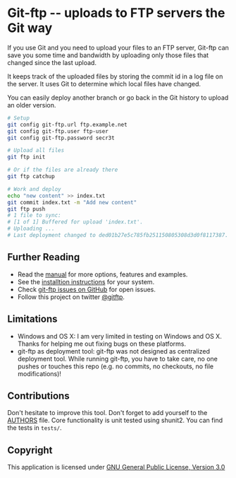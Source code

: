 Git-ftp -- uploads to FTP servers the Git way
=============================================

If you use Git and you need to upload your files to an FTP server,
Git-ftp can save you some time and bandwidth by uploading only those files that
changed since the last upload.

It keeps track of the uploaded files by storing the commit id
in a log file on the server. It uses Git to determine which local
files have changed.

You can easily deploy another branch or go back in the Git history to upload
an older version.

```sh
# Setup
git config git-ftp.url ftp.example.net
git config git-ftp.user ftp-user
git config git-ftp.password secr3t

# Upload all files
git ftp init

# Or if the files are already there
git ftp catchup

# Work and deploy
echo "new content" >> index.txt
git commit index.txt -m "Add new content"
git ftp push
# 1 file to sync:
# [1 of 1] Buffered for upload 'index.txt'.
# Uploading ...
# Last deployment changed to ded01b27e5c785fb251150805308d3d0f8117387.
```

Further Reading
---------------

* Read the [manual](man/git-ftp.1.md) for more options, features and examples.
* See the [installtion instructions](INSTALL.md) for your system.
* Check [git-ftp issues on GitHub] for open issues.
* Follow this project on twitter [@gitftp].

Limitations
-----------

* Windows and OS X: I am very limited in testing on Windows and OS X. Thanks
  for helping me out fixing bugs on these platforms.
* git-ftp as deployment tool: git-ftp was not designed as centralized
  deployment tool. While running git-ftp, you have to take care, no one pushes
  or touches this repo (e.g. no commits, no checkouts, no file modifications)!

Contributions
-------------

Don't hesitate to improve this tool.
Don't forget to add yourself to the [AUTHORS](AUTHORS) file.
Core functionality is unit tested using shunit2.
You can find the tests in `tests/`.

Copyright
---------

This application is licensed under [GNU General Public License, Version 3.0]

[git-ftp issues on GitHub]: http://github.com/git-ftp/git-ftp/issues
[GNU General Public License, Version 3.0]:
 http://www.gnu.org/licenses/gpl-3.0-standalone.html
[@gitftp]: https://twitter.com/gitftp
